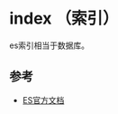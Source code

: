 # index （索引）

es索引相当于数据库。

## 参考

- [ES官方文档](https://www.elastic.co/guide/cn/elasticsearch/guide/current/_indexing_employee_documents.html)
